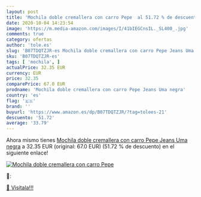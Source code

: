 ```yaml
---
layout: post
title: 'Mochila doble cremallera con carro Pepe  al 51.72 % de descuento'
date: 2020-10-04 14:23:54
image: 'https://m.media-amazon.com/images/I/41bIEGCnsIL._SL400_.jpg'
comments: true
category: ofertas
author: 'tole.es'
slug: 'B07TDQTZJR-es Mochila doble cremallera con carro Pepe Jeans Uma negra'
sku: 'B07TDQTZJR-es'
tags: [ 'mochila', ]
actualPrice: 32.35 EUR
currency: EUR
price: 32.35
comparePrice: 67.0 EUR
prodname: 'Mochila doble cremallera con carro Pepe Jeans Uma negra'
country: 'es'
flag: '🇪🇸'
brand: ''
buyurl: 'https://www.amazon.es/dp/B07TDQTZJR/?tag=tolees-21'
descuento: '51.72'
average: '33.79'
---
```


Ahora mismo tienes [Mochila doble cremallera con carro Pepe Jeans Uma negra](https://www.amazon.es/dp/B07TDQTZJR/?tag=tolees-21) a 32.35 EUR (original: 67.0 EUR) (51.72 %  de descuento) en el siguiente enlace!

[![Mochila doble cremallera con carro Pepe ](https://m.media-amazon.com/images/I/41bIEGCnsIL._SL400_.jpg)](https://www.amazon.es/dp/B07TDQTZJR/?tag=tolees-21)

🔎:


[🛒 Visítala!!!](https://www.amazon.es/dp/B07TDQTZJR/?tag=tolees-21)
